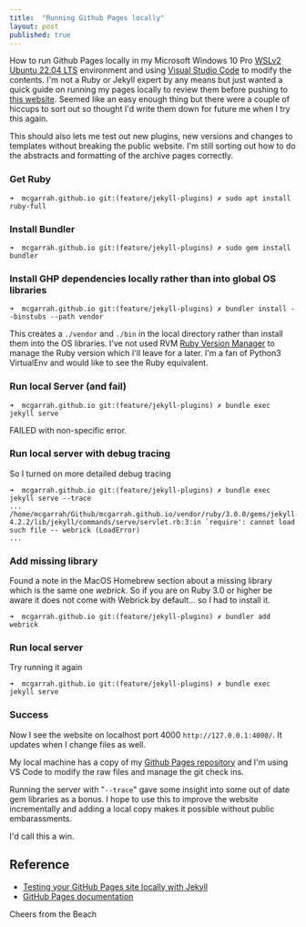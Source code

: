```yaml
---
title:  "Running Github Pages locally"
layout: post
published: true
---
```


How to run Github Pages locally in my Microsoft Windows 10 Pro [WSLv2](https://learn.microsoft.com/en-us/windows/wsl/about) [Ubuntu 22.04 LTS](https://ubuntu.com/desktop/wsl) environment and using [Visual Studio Code](https://code.visualstudio.com/) to modify the contents. I'm not a Ruby or Jekyll expert by any means but just wanted a quick guide on running my pages locally to review them before pushing to [this website](https://mcgarrah.org). Seemed like an easy enough thing but there were a couple of hiccups to sort out so thought I'd write them down for future me when I try this again.

This should also lets me test out new plugins, new versions and changes to templates without breaking the public website. I'm still sorting out how to do the abstracts and formatting of the archive pages correctly.



### Get Ruby
```
➜  mcgarrah.github.io git:(feature/jekyll-plugins) ✗ sudo apt install ruby-full
```

### Install Bundler
```
➜  mcgarrah.github.io git:(feature/jekyll-plugins) ✗ sudo gem install bundler   
```

### Install GHP dependencies locally rather than into global OS libraries
```
➜  mcgarrah.github.io git:(feature/jekyll-plugins) ✗ bundler install --binstubs --path vendor  
```

This creates a ```./vendor``` and ```./bin``` in the local directory rather than install them into the OS libraries. I've not used RVM [Ruby Version Manager](https://rvm.io/) to manage the Ruby version which I'll leave for a later. I'm a fan of Python3 VirtualEnv and would like to see the Ruby equivalent.

### Run local Server (and fail)
```
➜  mcgarrah.github.io git:(feature/jekyll-plugins) ✗ bundle exec jekyll serve
```
FAILED with non-specific error.

### Run local server with debug tracing
So I turned on more detailed debug tracing
```
➜  mcgarrah.github.io git:(feature/jekyll-plugins) ✗ bundle exec jekyll serve --trace
...
/home/mcgarrah/Github/mcgarrah.github.io/vendor/ruby/3.0.0/gems/jekyll-4.2.2/lib/jekyll/commands/serve/servlet.rb:3:in `require': cannot load such file -- webrick (LoadError)
...
```
### Add missing library

Found a note in the MacOS Homebrew section about a missing library which is the same one *webrick*. So if you are on Ruby 3.0 or higher be aware it does not come with Webrick by default... so I had to install it.
```
➜  mcgarrah.github.io git:(feature/jekyll-plugins) ✗ bundler add webrick
```

### Run local server

Try running it again
```
➜  mcgarrah.github.io git:(feature/jekyll-plugins) ✗ bundle exec jekyll serve
```

### Success

Now I see the website on localhost port 4000 ```http://127.0.0.1:4000/```. It updates when I change files as well.

My local machine has a copy of my [Github Pages repository](https://github.com/mcgarrah/mcgarrah.github.io) and I'm using VS Code to modify the raw files and manage the git check ins.

Running the server with "```--trace```" gave some insight into some out of date gem libraries as a bonus. I hope to use this to improve the website incrementally and adding a local copy makes it possible without public embarassments.

I'd call this a win.

## Reference

* [Testing your GitHub Pages site locally with Jekyll](https://docs.github.com/en/pages/setting-up-a-github-pages-site-with-jekyll/testing-your-github-pages-site-locally-with-jekyll?platform=linux)
* [GitHub Pages documentation](https://docs.github.com/en/pages)

Cheers from the Beach